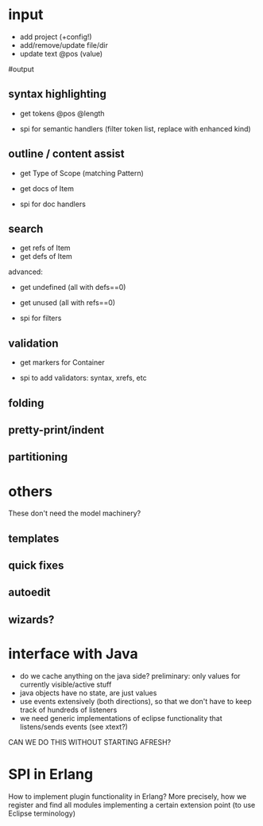 # input

* add project (+config!)
* add/remove/update file/dir
* update text @pos (value)

#output

## syntax highlighting

* get tokens @pos @length

* spi for semantic handlers (filter token list, replace with enhanced kind)

## outline / content assist

* get Type of Scope (matching Pattern)
* get docs of Item

* spi for doc handlers

## search

* get refs of Item
* get defs of Item

advanced:
* get undefined (all with defs==0)
* get unused (all with refs==0)

* spi for filters

## validation

* get markers for Container

* spi to add validators: syntax, xrefs, etc

## folding

## pretty-print/indent

## partitioning

# others

These don't need the model machinery?  

## templates

## quick fixes

## autoedit

## wizards?

# interface with Java

* do we cache anything on the java side? preliminary: only values for currently visible/active stuff
* java objects have no state, are just values
* use events extensively (both directions), so that we don't have to keep track of hundreds of listeners
* we need generic implementations of eclipse functionality that listens/sends events (see xtext?)

CAN WE DO THIS WITHOUT STARTING AFRESH?

# SPI in Erlang

How to implement plugin functionality in Erlang? More precisely, how we register and find all modules implementing a certain extension point (to use Eclipse terminology)


